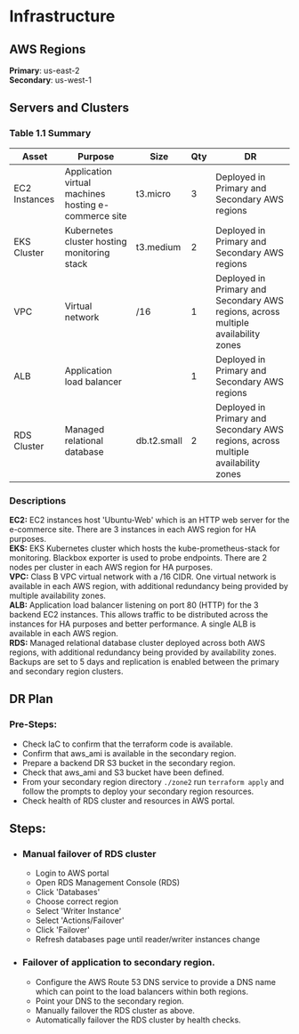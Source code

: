 # Infrastructure

## AWS Regions
**Primary**: us-east-2\
**Secondary**: us-west-1

## Servers and Clusters

### Table 1.1 Summary
| Asset      | Purpose           | Size                                                                   | Qty                                                             | DR                                                                                                           |
|------------|-------------------|------------------------------------------------------------------------|-----------------------------------------------------------------|--------------------------------------------------------------------------------------------------------------|
| EC2 Instances | Application virtual machines hosting e-commerce site | t3.micro | 3 | Deployed in Primary and Secondary AWS regions |
| EKS Cluster | Kubernetes cluster hosting monitoring stack | t3.medium | 2 | Deployed in Primary and Secondary AWS regions |
| VPC | Virtual network | /16 | 1  | Deployed in Primary and Secondary AWS regions, across multiple availability zones |
| ALB | Application load balancer |  | 1 | Deployed in Primary and Secondary AWS regions |
| RDS Cluster | Managed relational database | db.t2.small | 2 | Deployed in Primary and Secondary AWS regions, across multiple availability zones |

### Descriptions

**EC2:** EC2 instances host 'Ubuntu-Web' which is an HTTP web server for the e-commerce site. There are 3 instances in each AWS region for HA purposes.    \
**EKS:** EKS Kubernetes cluster which hosts the kube-prometheus-stack for monitoring. Blackbox exporter is used to probe endpoints. There are 2 nodes per cluster in each AWS region for HA purposes.     \
**VPC:** Class B VPC virtual network with a /16 CIDR. One virtual network is available in each AWS region, with additional redundancy being provided by multiple availability zones. \
**ALB:** Application load balancer listening on port 80 (HTTP) for the 3 backend EC2 instances. This allows traffic to be distributed across the instances for HA purposes and better performance. A single ALB is available in each AWS region. \
**RDS:** Managed relational database cluster deployed across both AWS regions, with additional redundancy being provided by availability zones. Backups are set to 5 days and replication is enabled between the primary and secondary region clusters.

## DR Plan
### Pre-Steps:
- Check IaC to confirm that the terraform code is available.
- Confirm that aws_ami is available in the secondary region.
- Prepare a backend DR S3 bucket in the secondary region.
- Check that aws_ami and S3 bucket have been defined.
- From your secondary region directory `./zone2` run `terraform apply` and follow the prompts to deploy your secondary region resources.
- Check health of RDS cluster and resources in AWS portal.


## Steps:
- ### Manual failover of RDS cluster
    + Login to AWS portal
    + Open RDS Management Console (RDS)
    + Click 'Databases'
    + Choose correct region
    + Select 'Writer Instance'
    + Select 'Actions/Failover' 
    + Click 'Failover'
    + Refresh databases page until reader/writer instances change
- ### Failover of application to secondary region.
    + Configure the AWS Route 53 DNS service to provide a DNS name which can point to the load balancers within both regions.
    + Point your DNS to the secondary region.
    + Manually failover the RDS cluster as above.
    + Automatically failover the RDS cluster by health checks.